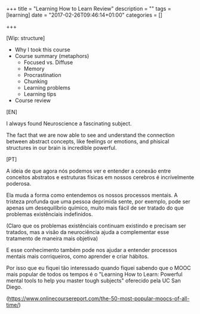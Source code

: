+++
title = "Learning How to Learn Review"
description = ""
tags = [learning]
date = "2017-02-26T09:46:14+01:00"
categories = []

+++


[Wip: structure]
- Why I took this course
- Course summary (metaphors)
  - Focused vs. Diffuse
  - Memory
  - Procrastination
  - Chunking
  - Learning problems
  - Learning tips
- Course review

[EN]

I always found Neuroscience a fascinating subject. 

The fact that we are now able to see and understand the connection between abstract concepts, like feelings or emotions, and phisical structures in our brain is incredible powerful.


[PT]

A ideia de que agora nós podemos ver e entender a conexão entre conceitos abstratos e estruturas físicas em nossos cerebros é incrívelmente poderosa.

Ela muda a forma como entendemos os nossos processos mentais. A tristeza profunda que uma pessoa deprimida sente, por exemplo, pode ser apenas um desequilíbrio químico, muito mais fácil de ser tratado do que problemas existênciais indefinidos.

(Claro que os problemas existênciais continuam existindo e precisam ser tratados, mas a visão da neurociência ajuda a complementar esse tratamento de maneira mais objetiva)

E esse conhecimento também pode nos ajudar a entender processos mentais mais corriqueiros, como aprender e criar hábitos.


Por isso que eu fiquei tão interessado quando fiquei sabendo que o MOOC mais popular de todos os tempos é o "Learning How to Learn: Powerful mental tools to help you master tough subjects" oferecido pela UC San Diego. 

(https://www.onlinecoursereport.com/the-50-most-popular-moocs-of-all-time/)